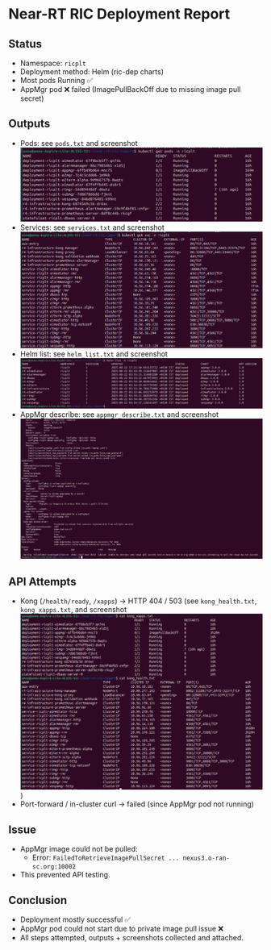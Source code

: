 # Near-RT RIC Deployment Report

## Status
- Namespace: `ricplt`
- Deployment method: Helm (ric-dep charts)
- Most pods Running ✅
- AppMgr pod ❌ failed (ImagePullBackOff due to missing image pull secret)

## Outputs
- Pods: see `pods.txt` and screenshot  ![Pods](pods.png)
- Services: see `services.txt` and screenshot  ![Services](services.png)
- Helm list: see `helm_list.txt` and screenshot  ![Helm List](helm_list.png)
- AppMgr describe: see `appmgr_describe.txt` and screenshot  ![AppMgr Events](appmgr_events.png)

## API Attempts
- Kong (`/health/ready`, `/xapps`) → HTTP 404 / 503 (see `kong_health.txt`, `kong_xapps.txt`, and screenshot  ![Kong calls](kong_calls.png))
- Port-forward / in-cluster curl → failed (since AppMgr pod not running)

## Issue
- AppMgr image could not be pulled:
  - Error: `FailedToRetrieveImagePullSecret ... nexus3.o-ran-sc.org:10002`
- This prevented API testing.

## Conclusion
- Deployment mostly successful ✅
- AppMgr pod could not start due to private image pull issue ❌
- All steps attempted, outputs + screenshots collected and attached.
